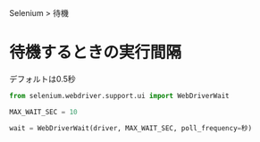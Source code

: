 Selenium > 待機
# 待機するときの実行間隔
デフォルトは0.5秒  
```python
from selenium.webdriver.support.ui import WebDriverWait

MAX_WAIT_SEC = 10

wait = WebDriverWait(driver, MAX_WAIT_SEC, poll_frequency=秒)
```
